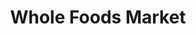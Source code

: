 ---
title: "Whole Foods Market"
url: /denver/whole-foods-market-east-1st-avenue/
shop: Supermarkt
---